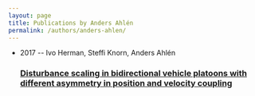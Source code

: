 ```yaml
---
layout: page
title: Publications by Anders Ahlén
permalink: /authors/anders-ahlen/
---
```


<ul class="post-list">
<li><span class='post-meta'>2017 -- Ivo Herman, Steffi Knorn, Anders Ahlén</span><h3><a class='post-link' href='../../disturbance-scaling-in-bidirectional-vehicle-platoons-with-different-asymmetry-in-position-and-velocity-coupling'>Disturbance scaling in bidirectional vehicle platoons with different asymmetry in position and velocity coupling</a></h3></li>

</ul>

